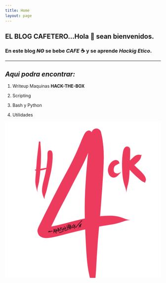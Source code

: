 ```yaml
---
title: Home
layout: page
---
```


## EL BLOG CAFETERO...Hola 👋  sean bienvenidos.
### En este blog ***~~NO~~*** se bebe ***CAFE*** ☕️  y se aprende ***Hackig Etico***.
--------------------------------------------------------

## *Aqui podra encontrar:*

1. Writeup Maquinas **HACK-THE-BOX** 

2. Scripting

3. Bash y Python

4. Utilidades

![](4.png)
